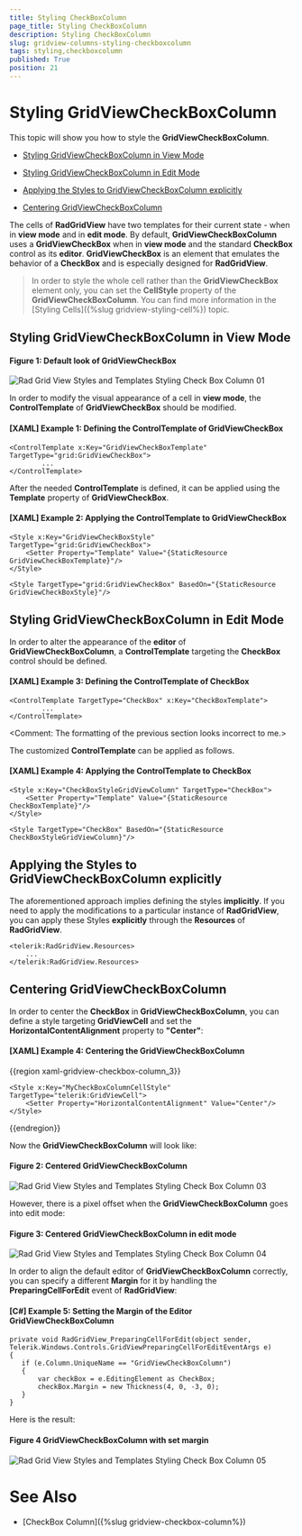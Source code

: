 ```yaml
---
title: Styling CheckBoxColumn
page_title: Styling CheckBoxColumn
description: Styling CheckBoxColumn
slug: gridview-columns-styling-checkboxcolumn
tags: styling,checkboxcolumn
published: True
position: 21
---
```


# Styling GridViewCheckBoxColumn

This topic will show you how to style the __GridViewCheckBoxColumn__.

* [Styling GridViewCheckBoxColumn in View Mode](#styling-gridviewcheckboxcolumn-in-view-mode)

* [Styling GridViewCheckBoxColumn in Edit Mode](#styling-gridviewcheckboxcolumn-in-edit-mode)

* [Applying the Styles to GridViewCheckBoxColumn explicitly](#applying-the-styles-to-gridviewcheckboxcolumn-explicitly)

* [Centering GridViewCheckBoxColumn](#centering-gridviewcheckboxcolumn) 

The cells of __RadGridView__ have two templates for their current state - when in __view mode__ and in __edit mode__. By default, __GridViewCheckBoxColumn__ uses a __GridViewCheckBox__ when in __view mode__ and the standard __CheckBox__ control as its __editor__. __GridViewCheckBox__ is an element that emulates the behavior of a __CheckBox__ and is especially designed for __RadGridView__. 

>In order to style the whole cell rather than the __GridViewCheckBox__ element only, you can set the __CellStyle__ property of the __GridViewCheckBoxColumn__. You can find more information in the [Styling Cells]({%slug gridview-styling-cell%}) topic. 

## Styling GridViewCheckBoxColumn in View Mode

#### __Figure 1: Default look of GridViewCheckBox__
        
![Rad Grid View Styles and Templates Styling Check Box Column 01](images/RadGridView_Styles_and_Templates_Styling_CheckBoxColumn_01.PNG)


In order to modify the visual appearance of a cell in __view mode__, the __ControlTemplate__ of __GridViewCheckBox__ should be modified.

#### __[XAML] Example 1: Defining the ControlTemplate of GridViewCheckBox__

	<ControlTemplate x:Key="GridViewCheckBoxTemplate" TargetType="grid:GridViewCheckBox">
            ...
    </ControlTemplate>


After the needed __ControlTemplate__ is defined, it can be applied using the __Template__ property of __GridViewCheckBox__.

#### __[XAML] Example 2: Applying the ControlTemplate to GridViewCheckBox__

	<Style x:Key="GridViewCheckBoxStyle" TargetType="grid:GridViewCheckBox">
    	<Setter Property="Template" Value="{StaticResource GridViewCheckBoxTemplate}"/>
	</Style>

	<Style TargetType="grid:GridViewCheckBox" BasedOn="{StaticResource GridViewCheckBoxStyle}"/>


## Styling GridViewCheckBoxColumn in Edit Mode


In order to alter the appearance of the __editor__ of __GridViewCheckBoxColumn__, a __ControlTemplate__ targeting the __CheckBox__ control should be defined.

#### __[XAML] Example 3: Defining the ControlTemplate of CheckBox__

	<ControlTemplate TargetType="CheckBox" x:Key="CheckBoxTemplate">
            ...
    </ControlTemplate>

<Comment: The formatting of the previous section looks incorrect to me.>

The customized __ControlTemplate__ can be applied as follows.

#### __[XAML] Example 4: Applying the ControlTemplate to CheckBox__

	<Style x:Key="CheckBoxStyleGridViewColumn" TargetType="CheckBox">
    	<Setter Property="Template" Value="{StaticResource CheckBoxTemplate}"/>
    </Style>

    <Style TargetType="CheckBox" BasedOn="{StaticResource CheckBoxStyleGridViewColumn}"/>

## Applying the Styles to GridViewCheckBoxColumn explicitly

The aforementioned approach implies defining the styles __implicitly__. If you need to apply the modifications to a particular instance of __RadGridView__, you can apply these Styles __explicitly__ through the __Resources__ of __RadGridView__.

	<telerik:RadGridView.Resources>
		...
	</telerik:RadGridView.Resources>

## Centering GridViewCheckBoxColumn

In order to center the __CheckBox__ in __GridViewCheckBoxColumn__, you can define a style targeting __GridViewCell__ and set the __HorizontalContentAlignment__ property to __"Center"__:

####  __[XAML] Example 4: Centering the GridViewCheckBoxColumn__

{{region xaml-gridview-checkbox-column_3}}

	<Style x:Key="MyCheckBoxColumnCellStyle" TargetType="telerik:GridViewCell">
		<Setter Property="HorizontalContentAlignment" Value="Center"/>
	</Style>
{{endregion}}


Now the __GridViewCheckBoxColumn__ will look like:

#### __Figure 2: Centered GridViewCheckBoxColumn__     

![Rad Grid View Styles and Templates Styling Check Box Column 03](images/RadGridView_Styles_and_Templates_Styling_CheckBoxColumn_03.PNG)

However, there is a pixel offset when the __GridViewCheckBoxColumn__ goes into edit mode:

#### __Figure 3: Centered GridViewCheckBoxColumn in edit mode__       

![Rad Grid View Styles and Templates Styling Check Box Column 04](images/RadGridView_Styles_and_Templates_Styling_CheckBoxColumn_04.PNG)

In order to align the default editor of __GridViewCheckBoxColumn__ correctly, you can specify a different __Margin__ for it by handling the __PreparingCellForEdit__ event of __RadGridView__:
        

#### __[C#] Example 5: Setting the Margin of the Editor GridViewCheckBoxColumn__

	private void RadGridView_PreparingCellForEdit(object sender, Telerik.Windows.Controls.GridViewPreparingCellForEditEventArgs e)
	{
	   if (e.Column.UniqueName == "GridViewCheckBoxColumn")
	   {
	       var checkBox = e.EditingElement as CheckBox;
	       checkBox.Margin = new Thickness(4, 0, -3, 0);
	   }
	}

Here is the result:

#### __Figure 4 GridViewCheckBoxColumn with set margin__
        
![Rad Grid View Styles and Templates Styling Check Box Column 05](images/RadGridView_Styles_and_Templates_Styling_CheckBoxColumn_05.PNG)


# See Also

 * [CheckBox Column]({%slug gridview-checkbox-column%})
